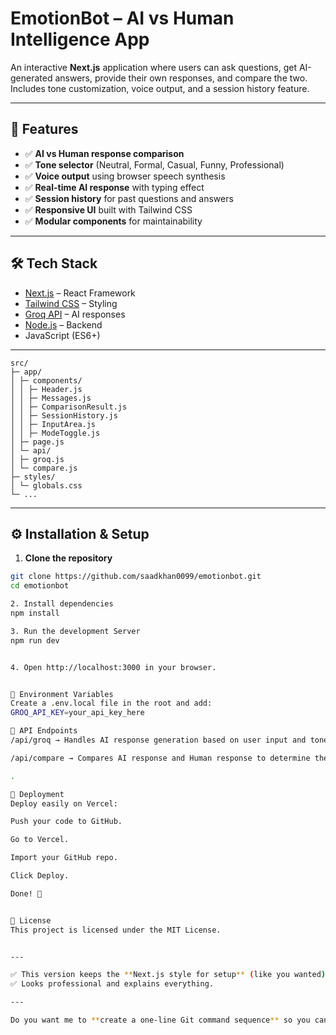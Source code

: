 # EmotionBot – AI vs Human Intelligence App

An interactive **Next.js** application where users can ask questions, get AI-generated answers, provide their own responses, and compare the two. Includes tone customization, voice output, and a session history feature.

---

## 🚀 Features
- ✅ **AI vs Human response comparison**
- ✅ **Tone selector** (Neutral, Formal, Casual, Funny, Professional)
- ✅ **Voice output** using browser speech synthesis
- ✅ **Real-time AI response** with typing effect
- ✅ **Session history** for past questions and answers
- ✅ **Responsive UI** built with Tailwind CSS
- ✅ **Modular components** for maintainability

---

## 🛠️ Tech Stack
- [Next.js](https://nextjs.org/) – React Framework
- [Tailwind CSS](https://tailwindcss.com/) – Styling
- [Groq API](https://groq.com/) – AI responses
- [Node.js](https://nodejs.org/) – Backend
- JavaScript (ES6+)

---
```
src/
├─ app/
│ ├─ components/
│ │ ├─ Header.js
│ │ ├─ Messages.js
│ │ ├─ ComparisonResult.js
│ │ ├─ SessionHistory.js
│ │ ├─ InputArea.js
│ │ ├─ ModeToggle.js
│ ├─ page.js
│ └─ api/
│ ├─ groq.js
│ └─ compare.js
├─ styles/
│ └─ globals.css
└─ ...
```

---

## ⚙️ Installation & Setup

1. **Clone the repository**
```bash
git clone https://github.com/saadkhan0099/emotionbot.git
cd emotionbot

2. Install dependencies
npm install

3. Run the development Server
npm run dev


4. Open http://localhost:3000 in your browser.


🔑 Environment Variables
Create a .env.local file in the root and add:
GROQ_API_KEY=your_api_key_here

📡 API Endpoints
/api/groq → Handles AI response generation based on user input and tone.

/api/compare → Compares AI response and Human response to determine the winner.

.

🚀 Deployment
Deploy easily on Vercel:

Push your code to GitHub.

Go to Vercel.

Import your GitHub repo.

Click Deploy.

Done! 🎉


📜 License
This project is licensed under the MIT License.


---

✅ This version keeps the **Next.js style for setup** (like you wanted) **plus your custom details**.  
✅ Looks professional and explains everything.

---

Do you want me to **create a one-line Git command sequence** so you can commit and push this updated README now?
